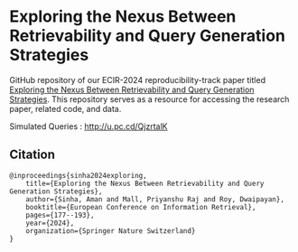 # Exploring the Nexus Between Retrievability and Query Generation Strategies

GitHub repository of our ECIR-2024 reproducibility-track paper titled [Exploring the Nexus Between Retrievability and Query Generation Strategies](https://arxiv.org/abs/2404.09473). This repository serves as a resource for accessing the research paper, related code, and data.

Simulated Queries : http://u.pc.cd/QjzrtalK

## Citation

```
@inproceedings{sinha2024exploring,
    title={Exploring the Nexus Between Retrievability and Query Generation Strategies},
    author={Sinha, Aman and Mall, Priyanshu Raj and Roy, Dwaipayan},
    booktitle={European Conference on Information Retrieval},
    pages={177--193},
    year={2024},
    organization={Springer Nature Switzerland}
}
```
